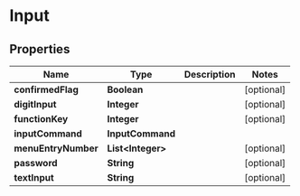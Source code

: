 

# Input


## Properties

| Name | Type | Description | Notes |
|------------ | ------------- | ------------- | -------------|
|**confirmedFlag** | **Boolean** |  |  [optional] |
|**digitInput** | **Integer** |  |  [optional] |
|**functionKey** | **Integer** |  |  [optional] |
|**inputCommand** | **InputCommand** |  |  |
|**menuEntryNumber** | **List&lt;Integer&gt;** |  |  [optional] |
|**password** | **String** |  |  [optional] |
|**textInput** | **String** |  |  [optional] |



